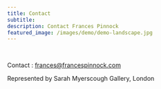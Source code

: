 ```yaml
---
title: Contact
subtitle: 
description: Contact Frances Pinnock
featured_image: /images/demo/demo-landscape.jpg
---
```

<br />
 

Contact : frances@francespinnock.com 
    
Represented by Sarah Myerscough Gallery, London 



